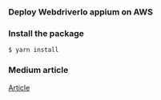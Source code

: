 ### Deploy WebdriverIo appium on AWS

### Install the package
```
$ yarn install
```

### Medium article
[Article](https://medium.com/@cheyu1220/deploy-mobile-automation-testing-with-webdriverio-x-appium-on-aws-device-farm-84136ff42aa9)
